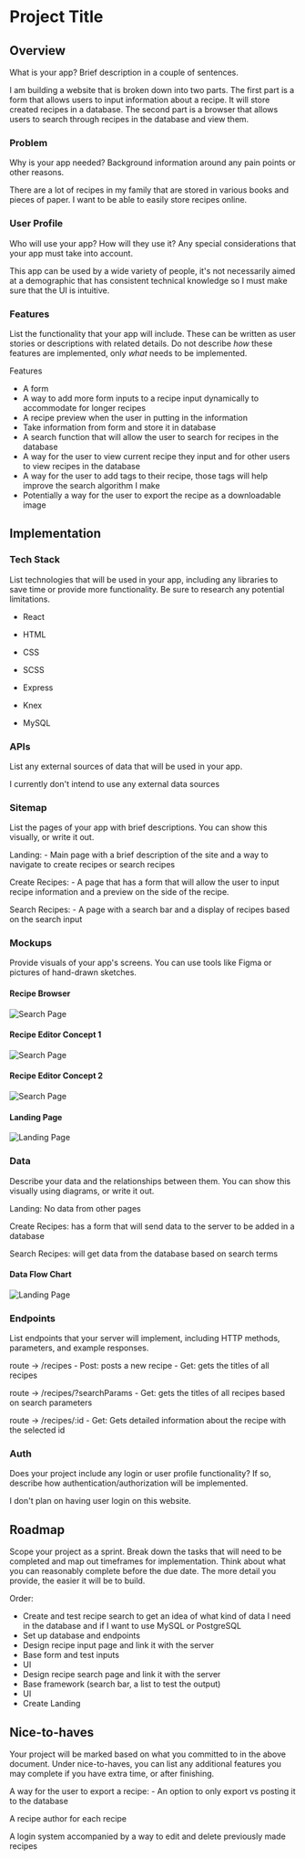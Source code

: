 # Project Title

## Overview

What is your app? Brief description in a couple of sentences.

I am building a website that is broken down into two parts. The first part is a form that allows users to input information about a recipe. It will store created recipes in a database. The second part is a browser that allows users to search through recipes in the database and view them.

### Problem

Why is your app needed? Background information around any pain points or other reasons.

There are a lot of recipes in my family that are stored in various books and pieces of paper. I want to be able to easily store recipes online.

### User Profile

Who will use your app? How will they use it? Any special considerations that your app must take into account.

This app can be used by a wide variety of people, it's not necessarily aimed at a demographic that has consistent technical knowledge so I must make sure that the UI is intuitive.

### Features

List the functionality that your app will include. These can be written as user stories or descriptions with related details. Do not describe _how_ these features are implemented, only _what_ needs to be implemented.

Features

- A form
- A way to add more form inputs to a recipe input dynamically to accommodate for longer recipes
- A recipe preview when the user in putting in the information
- Take information from form and store it in database
- A search function that will allow the user to search for recipes in the database
- A way for the user to view current recipe they input and for other users to view recipes in the database
- A way for the user to add tags to their recipe, those tags will help improve the search algorithm I make
- Potentially a way for the user to export the recipe as a downloadable image

## Implementation

### Tech Stack

List technologies that will be used in your app, including any libraries to save time or provide more functionality. Be sure to research any potential limitations.

- React
- HTML
- CSS
- SCSS

- Express
- Knex
- MySQL

### APIs

List any external sources of data that will be used in your app.

I currently don't intend to use any external data sources

### Sitemap

List the pages of your app with brief descriptions. You can show this visually, or write it out.

Landing: - Main page with a brief description of the site and a way to navigate to create recipes or search recipes

Create Recipes: - A page that has a form that will allow the user to input recipe information and a preview on the side of the recipe.

Search Recipes: - A page with a search bar and a display of recipes based on the search input

### Mockups

Provide visuals of your app's screens. You can use tools like Figma or pictures of hand-drawn sketches.

#### Recipe Browser

![Search Page](./mdAssets//Screenshot%202024-01-21%20195338.png)

#### Recipe Editor Concept 1

![Search Page](./mdAssets/Screenshot%202024-01-21%20195158.png)

#### Recipe Editor Concept 2

![Search Page](./mdAssets/Screenshot%202024-01-21%20195158.png)

#### Landing Page

![Landing Page](./mdAssets/Screenshot%202024-01-21%20195309.png)

### Data

Describe your data and the relationships between them. You can show this visually using diagrams, or write it out.

Landing: No data from other pages

Create Recipes: has a form that will send data to the server to be added in a database

Search Recipes: will get data from the database based on search terms

#### Data Flow Chart

![Landing Page](./mdAssets/Screenshot%202024-01-24%20203210.png)

### Endpoints

List endpoints that your server will implement, including HTTP methods, parameters, and example responses.

route -> /recipes - Post: posts a new recipe - Get: gets the titles of all recipes

route -> /recipes/?searchParams - Get: gets the titles of all recipes based on search parameters

route -> /recipes/:id - Get: Gets detailed information about the recipe with the selected id

### Auth

Does your project include any login or user profile functionality? If so, describe how authentication/authorization will be implemented.

I don't plan on having user login on this website.

## Roadmap

Scope your project as a sprint. Break down the tasks that will need to be completed and map out timeframes for implementation. Think about what you can reasonably complete before the due date. The more detail you provide, the easier it will be to build.

Order:

- Create and test recipe search to get an idea of what kind of data I need in the database and if I want to use MySQL or PostgreSQL
- Set up database and endpoints
- Design recipe input page and link it with the server
- Base form and test inputs
- UI
- Design recipe search page and link it with the server
- Base framework (search bar, a list to test the output)
- UI
- Create Landing

## Nice-to-haves

Your project will be marked based on what you committed to in the above document. Under nice-to-haves, you can list any additional features you may complete if you have extra time, or after finishing.

A way for the user to export a recipe: - An option to only export vs posting it to the database

A recipe author for each recipe

A login system accompanied by a way to edit and delete previously made recipes
